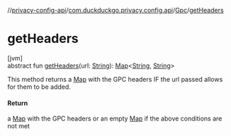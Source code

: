 //[privacy-config-api](../../../index.md)/[com.duckduckgo.privacy.config.api](../index.md)/[Gpc](index.md)/[getHeaders](get-headers.md)

# getHeaders

[jvm]\
abstract fun [getHeaders](get-headers.md)(url: [String](https://kotlinlang.org/api/latest/jvm/stdlib/kotlin/-string/index.html)): [Map](https://kotlinlang.org/api/latest/jvm/stdlib/kotlin.collections/-map/index.html)&lt;[String](https://kotlinlang.org/api/latest/jvm/stdlib/kotlin/-string/index.html), [String](https://kotlinlang.org/api/latest/jvm/stdlib/kotlin/-string/index.html)&gt;

This method returns a [Map](https://kotlinlang.org/api/latest/jvm/stdlib/kotlin.collections/-map/index.html) with the GPC headers IF the url passed allows for them to be added.

#### Return

a [Map](https://kotlinlang.org/api/latest/jvm/stdlib/kotlin.collections/-map/index.html) with the GPC headers or an empty [Map](https://kotlinlang.org/api/latest/jvm/stdlib/kotlin.collections/-map/index.html) if the above conditions are not met
